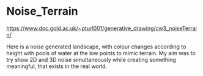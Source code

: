 # Noise_Terrain

https://www.doc.gold.ac.uk/~pturl001/generative_drawing/cw3_noiseTerrain/

Here is a noise generated landscape, with colour changes according to height with pools of water at the low points to mimic terrain. My aim was to try show 2D and 3D noise simultaneously while creating something meaningful, that exists in the real world. 
